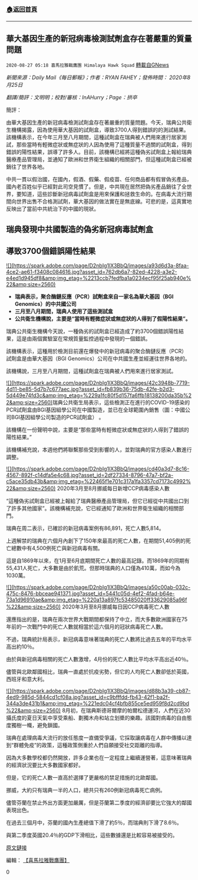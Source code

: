 ###  [:house:返回首頁](https://github.com/ourhimalayas/txt)
---

## 華大基因生產的新冠病毒檢測試劑盒存在著嚴重的質量問題
`2020-08-27 05:18 喜馬拉雅戰鷹團 Himalaya Hawk Squad` [轉載自GNews](https://gnews.org/zh-hant/320039/)

*新聞來源：Daily Mail《每日郵報》；作者：RYAN FAHEY；發佈時間： 2020年8月25日*

*翻譯/簡評：文明明；校對/審核：InAHurry；Page：拱卒*

簡評：

由華大基因生產的新冠病毒檢測試劑盒存在著嚴重的質量問題。今天，瑞典公共衛生機構揭露，因為使用華大基因的試劑盒，導致3700人得到錯誤的的測試結果。該機構表示，在今年三月至八月期間，這種試劑盒在瑞典被人們用來進行居家測試，那些當時有輕微症狀或無症狀的人因為使用了這種質量不過關的試劑盒，得到錯誤的陽性結果，誤導了許多人。目前，該機構已經將這種偽劣試劑盒上報給瑞典醫療產品管理局，並通知了歐洲和世界衛生組織的相關部門，但這種試劑盒已經被銷往了世界各地。

中共一貫以假治國，在國內，假酒、假藥、假疫苗、任何商品都有假冒偽劣產品，國內老百姓似乎已經對此司空見慣了。但是，中共現在居然把偽劣產品銷往了全世界，要知道，這些診斷新冠病毒試劑盒是用來保護和拯救生命的。在病毒大流行期間向世界出售不合格測試劑，華大基因的做法實在是無底線。可悲的是，這真實地反映出了當前中共統治下的中國的現狀。

##  **瑞典發現中共國製造的偽劣新冠病毒試劑盒** 

##  **導致3700個錯誤陽性結果** 

[!\[\](https://spark.adobe.com/page/D2nbIg1lX3BbQ/images/a93d6d3a-8faa-4ce2-ae61-f3408c084616.jpg?asset_id=762db6a7-82ed-4228-a3e2-e4ed1d945df8&amp;img_etag=%2213ccb7fedfba1a0234ecf95f25ab940e%22&amp;size=2560)](https://spark.adobe.com/page/D2nbIg1lX3BbQ/images/a93d6d3a-8faa-4ce2-ae61-f3408c084616.jpg?asset_id=762db6a7-82ed-4228-a3e2-e4ed1d945df8&amp;img_etag=%2213ccb7fedfba1a0234ecf95f25ab940e%22&amp;size=1024)

- **瑞典表示，聚合酶鏈反應（PCR）試劑盒來自一家名為華大基因（BGI Genomics）的中共國公司**
- **三月至八月期間，瑞典人使用了這些測試盒**
- **公共衛生機構說，主要是“當時有輕微症狀或無症狀的人得到了假陽性結果”。**


瑞典公共衛生機構今天說，一種偽劣的試劑盒已經造成了約3700個錯誤陽性結果，這是由兩個實驗室在常規質量監控過程中發現的一個錯誤。

該機構表示，這種用於檢測目前還在爆發中的新冠病毒的聚合酶鏈反應（PCR）試劑盒是由華大基因（BGI Genomics）公司在中共國生產並經運往世界各地的。

該機構說，三月至八月期間，這種試劑盒在瑞典被人們用來進行居家測試。

[!\[\](https://spark.adobe.com/page/D2nbIg1lX3BbQ/images/42c3948b-7719-4d11-be85-5d7b7c677aec.jpg?asset_id=fb839b36-75db-42fe-b2d3-5d449e74fd3c&amp;img_etag=%229a1fc80f5d157fa6ffb18138200da35b%22&amp;size=2560)](https://spark.adobe.com/page/D2nbIg1lX3BbQ/images/42c3948b-7719-4d11-be85-5d7b7c677aec.jpg?asset_id=fb839b36-75db-42fe-b2d3-5d449e74fd3c&amp;img_etag=%229a1fc80f5d157fa6ffb18138200da35b%22&amp;size=1024)瑞典公共衛生局表示，這些檢測正在進行的COVID-19感染的PCR試劑盒由BGI基因組學公司在中國製造，並已在全球範圍內銷售（圖：中國公司BGI基因組學公司製造的PCR試劑盒） 。

該機構在一份聲明中說，主要是“那些當時有輕微症狀或無症狀的人得到了錯誤的陽性結果。”

該機構補充說，本週他們將聯繫那些受到影響的人，並對瑞典的官方感染人數進行調整。

[!\[\](https://spark.adobe.com/page/D2nbIg1lX3BbQ/images/cd40a3d7-8c16-4567-892f-c14dfa5e4c68.jpg?asset_id=2df27334-8796-47a7-bf2a-c5ace35db43b&amp;img_etag=%22465f1e701c317a1fa3357cd7173c4992%22&amp;size=2560)](https://spark.adobe.com/page/D2nbIg1lX3BbQ/images/cd40a3d7-8c16-4567-892f-c14dfa5e4c68.jpg?asset_id=2df27334-8796-47a7-bf2a-c5ace35db43b&amp;img_etag=%22465f1e701c317a1fa3357cd7173c4992%22&amp;size=1024) 2020年3月至8月挪威每日新增CCP病毒感染人數

“這種偽劣試劑盒已經被上報給了瑞典醫療產品管理局，但它已經從中共國出口到了許多其他國家”。該機構補充說，它已經通知了歐洲和世界衛生組織的相關部門。

瑞典在周二表示，已確診的新冠病毒案例有86,891，死亡人數5,814。

上週解禁的瑞典在六個月內創下了150年來最高的死亡人數，在期間51,405例的死亡總數中有4,500例死亡與新冠病毒有關。

這是自1869年以來，在1月至6月底期間死亡人數的最高記錄。而1869年的同期有55,431人死亡，大多數是由於飢荒。但那時瑞典的人口僅為410萬，而如今為1030萬。

[!\[\](https://spark.adobe.com/page/D2nbIg1lX3BbQ/images/a50c00ab-032c-475c-8476-bbceae941371.jpg?asset_id=5441c05d-4ef2-4fad-b64e-73a1d96910ae&amp;img_etag=%220a13a897fc53485020ff33629085a96f%22&amp;size=2560)](https://spark.adobe.com/page/D2nbIg1lX3BbQ/images/a50c00ab-032c-475c-8476-bbceae941371.jpg?asset_id=5441c05d-4ef2-4fad-b64e-73a1d96910ae&amp;img_etag=%220a13a897fc53485020ff33629085a96f%22&amp;size=1024) 2020年3月至8月挪威每日因CCP病毒死亡人數

還應指出的是，瑞典在兩次世界大戰期間都保持了中立，而大多數歐洲國家在75年前的一次戰鬥中的死亡人數就相當於這六個月的冠狀病毒死亡人數。

不過，瑞典統計局表示，新冠病毒意味著瑞典的死亡人數將比過去五年的平均水平高出約10％。

由於與新冠病毒相關的死亡人數激增，4月份的死亡人數比平均水平高出近40％。

儘管與北歐鄰國相比，瑞典一直處於抗疫劣勢，但它的人均死亡人數卻低於英國，西班牙和意大利。

[!\[\](https://spark.adobe.com/page/D2nbIg1lX3BbQ/images/d88b3a39-cb87-4ed9-985d-5844cd1cf08a.jpg?asset_id=c9bfffdd-fb43-42f1-ba2f-344a3de431b1&amp;img_etag=%221edc04cf4bfb855ce5ed959f8d2cd9bd%22&amp;size=2560)](https://spark.adobe.com/page/D2nbIg1lX3BbQ/images/d88b3a39-cb87-4ed9-985d-5844cd1cf08a.jpg?asset_id=c9bfffdd-fb43-42f1-ba2f-344a3de431b1&amp;img_etag=%221edc04cf4bfb855ce5ed959f8d2cd9bd%22&amp;size=1024) 8月初，在瑞典斯德哥爾摩的帕爾松德運河，人們在近30攝氏度的夏日天氣中享受乘船、劃獨木舟和站立划槳的樂趣。該國對病毒的自由態度獨樹一幟，避免鎖國。

瑞典在處理病毒大流行的放任態度一直備受爭議，它採取讓病毒在人群中傳播以達到“群體免疫”的政策，這種政策側重於人們自願接受社交距離的指導。

因為大多數學校都仍然開放，許多企業也在一定程度上繼續運營著，這意味著瑞典的經濟狀況要比大多數國家都好。

但是，它的死亡人數一直高於選擇了更嚴格的禁足措施的北歐鄰國。

挪威，大約只有瑞典一半的人口，總共只有260例新冠病毒死亡病例。

儘管芬蘭在禁止外出方面更加嚴厲，但是芬蘭第二季度的經濟卻要比它強大的鄰國表現出色。

在過去三個月中，芬蘭的國內生產總值下滑了約5％，而瑞典則下滑了8.6％。

與第二季度英國20.4％的GDP下滑相比，這些數據還是比較容易被接受的。

[原文鏈接](https://www.dailymail.co.uk/news/article-8663071/Sweden-uncovers-3-700-false-positives-faulty-Chinese-coronavirus-test-kits.html)

編輯： [【喜馬拉雅戰鷹團】](https://spark.adobe.com/page/D2nbIg1lX3BbQ/)

0
